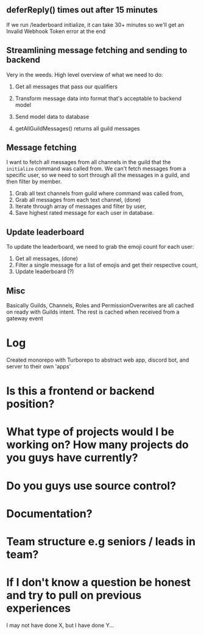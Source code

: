 ## deferReply() times out after 15 minutes

If we run /leaderboard initialize, it can take 30+ minutes so we'll get an Invalid Webhook Token error at the end

## Streamlining message fetching and sending to backend

Very in the weeds. High level overview of what we need to do:

1. Get all messages that pass our qualifiers
2. Transform message data into format that's acceptable to backend model
3. Send model data to database

4. getAllGuildMessages() returns all guild messages

## Message fetching

I want to fetch all messages from all channels in the guild that the `initialize` command was called from. We can't fetch messages from a specific user, so we need to sort through all the messages in a guild, and then filter by member.

1. Grab all text channels from guild where command was called from,
2. Grab all messages from each text channel, (done)
3. Iterate through array of messages and filter by user,
4. Save highest rated message for each user in database.

## Update leaderboard

To update the leaderboard, we need to grab the emoji count for each user:

1. Get all messages, (done)
2. Filter a single message for a list of emojis and get their respective count,
3. Update leaderboard (?)

## Misc

Basically Guilds, Channels, Roles and PermissionOverwrites are all cached on ready with Guilds intent. The rest is cached when received from a gateway event

# Log

Created monorepo with Turborepo to abstract web app, discord bot, and server to their own 'apps'

# Is this a frontend or backend position?

# What type of projects would I be working on? How many projects do you guys have currently?

# Do you guys use source control?

# Documentation?

# Team structure e.g seniors / leads in team?

# If I don't know a question be honest and try to pull on previous experiences

I may not have done X, but I have done Y...
